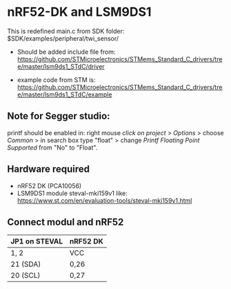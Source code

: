 # nRF52-DK and LSM9DS1

This is redefined main.c from SDK folder: $SDK/examples/peripheral/twi_sensor/


* Should be added include file from: https://github.com/STMicroelectronics/STMems_Standard_C_drivers/tree/master/lsm9ds1_STdC/driver


* example code from STM is: https://github.com/STMicroelectronics/STMems_Standard_C_drivers/tree/master/lsm9ds1_STdC/example

## Note for Segger studio: 

printf should be enabled in: right mouse *click on project* > *Options* > choose *Common* > in search box type "float" > change *Printf Floating Point Supported* from "No" to "Float".

## Hardware required
* nRF52 DK (PCA10056)
* LSM9DS1 module steval-mki159v1 like: https://www.st.com/en/evaluation-tools/steval-mki159v1.html

## Connect modul and nRF52
|JP1 on STEVAL   |  nRF52 DK|
|-------------   |------------|
|1, 2|            VCC  |
|21 (SDA) |       0,26  |
|20 (SCL) |       0,27  |

